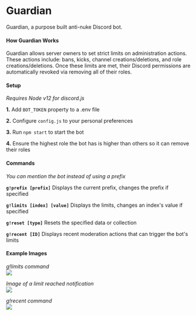 # Guardian
Guardian, a purpose built anti-nuke Discord bot.

#### How Guardian Works

Guardian allows server owners to set strict limits on administration actions. These actions include: bans, kicks, channel creations/deletions, and role creations/deletions. Once these limits are met, their Discord permissions are automatically revoked via removing all of their roles.

#### Setup

*Requires Node v12 for discord.js*

**1.** Add `BOT_TOKEN` property to a .env file

**2.** Configure `config.js` to your personal preferences

**3.** Run `npm start` to start the bot

**4.** Ensure the highest role the bot has is higher than others so it can remove their roles

#### Commands

*You can mention the bot instead of using a prefix*

**`g!prefix [prefix]`** Displays the current prefix, changes the prefix if specified

**`g!limits [index] [value]`** Displays the limits, changes an index's value if specified

**`g!reset [type]`** Resets the specified data or collection

**`g!recent [ID]`** Displays recent moderation actions that can trigger the bot's limits

#### Example Images

*g!limits command* <br>
![](https://i.plexidev.org/w05p)

*Image of a limit reached notification* <br>
![](https://i.plexidev.org/gVYq)

*g!recent command* <br>
![](https://i.plexidev.org/nfMD)
